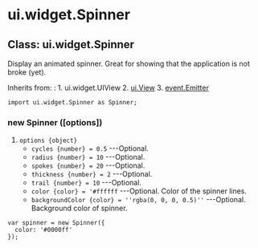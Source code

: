 # ui.widget.Spinner

## Class: ui.widget.Spinner

Display an animated spinner. Great for showing that the
application is not broke (yet).

Inherits from:
:    1. ui.widget.UIView
     2. [ui.View](./ui-view.html)
     3. [event.Emitter](./event.html#class-event.emitter)

~~~
import ui.widget.Spinner as Spinner;
~~~

### new Spinner ([options])
1. `options {object}`
	* `cycles {number} = 0.5` ---Optional.
	* `radius {number} = 10` ---Optional.
	* `spokes {number} = 20` ---Optional.
	* `thickness {number} = 2` ---Optional.
	* `trail {number} = 10` ---Optional.
	* `color {color} = '#ffffff` ---Optional. Color of the spinner lines.
	* `backgroundColor {color} = ''rgba(0, 0, 0, 0.5)''` ---Optional. Background color of spinner.

~~~
var spinner = new Spinner({
  color: '#0000ff'
});
~~~
